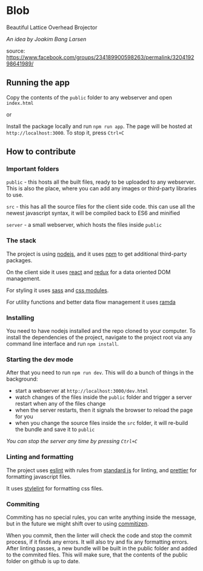 # Blob

Beautiful Lattice Overhead Brojector

_An idea by Joakim Bang Larsen_

source: https://www.facebook.com/groups/234189900598263/permalink/320419298641989/

## Running the app

Copy the contents of the `public` folder to any webserver and open `index.html`

or

Install the package locally and run `npm run app`. The page will be hosted at `http://localhost:3000`.
To stop it, press `Ctrl+C`

## How to contribute

### Important folders

`public` - this hosts all the built files, ready to be uploaded to any webserver. This is also the place, where you
can add any images or third-party libraries to use.

`src` - this has all the source files for the client side code. this can use all the newest javascript syntax, it will
be compiled back to ES6 and minified

`server` - a small webserver, which hosts the files inside `public`

### The stack

The project is using [nodejs](https://nodejs.org/en/), and it uses [npm](https://www.npmjs.com/) to get
additional third-party packages.

On the client side it uses [react](https://reactjs.org/) and [redux](https://redux.js.org/) for a data oriented DOM
management.

For styling it uses [sass](https://sass-lang.com/) and [css modules](https://github.com/css-modules/css-modules).

For utility functions and better data flow management it uses [ramda](https://ramdajs.com/)

### Installing

You need to have nodejs installed and the repo cloned to your computer. To install the dependencies of the project,
navigate to the project root via any command line interface and run `npm install`.

### Starting the dev mode

After that you need to run `npm run dev`. This will do a bunch of things in the background:

* start a webserver at `http://localhost:3000/dev.html`
* watch changes of the files inside the `public` folder and trigger a server restart when any of the files change
* when the server restarts, then it signals the browser to reload the page for you
* when you change the source files inside the `src` folder, it will re-build the bundle and save it to `public`

_You can stop the server any time by pressing `Ctrl+C`_

### Linting and formatting

The project uses [eslint](https://eslint.org/) with rules from [standard js](https://standardjs.com/) for linting,
and [prettier](https://prettier.io/) for formatting javascript files.

It uses [stylelint](https://stylelint.io/) for formatting css files.

### Commiting

Commiting has no special rules, you can write anything inside the message, but in the future we might shift
over to using [commitizen](http://commitizen.github.io/cz-cli/).

When you commit, then the linter will check the code and stop the commit process, if it finds any errors. It will also
try and fix any formatting errors. After linting passes, a new bundle will be built in the public folder and added to
the commited files. This will make sure, that the contents of the public folder on github is up to date.
